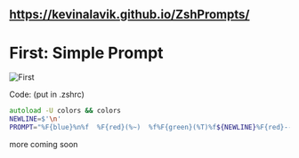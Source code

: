 ## https://kevinalavik.github.io/ZshPrompts/

# First: Simple Prompt


<img src="https://i.ibb.co/CB6M30g/This-is-A-Screenshot-D-2022-01-09-kl-16-13-11.png" alt="First" border="0">

Code: (put in .zshrc)

```zsh
autoload -U colors && colors
NEWLINE=$'\n'
PROMPT="%F{blue}%n%f  %F{red}(%~)  %f%F{green}(%T)%f${NEWLINE}%F{red}-->%f "
```

more coming soon
